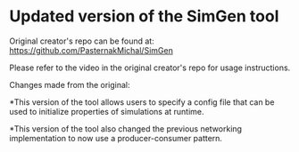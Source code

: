 # Updated version of the SimGen tool

Original creator's repo can be found at:
https://github.com/PasternakMichal/SimGen

Please refer to the video in the original creator's repo for usage instructions.

Changes made from the original:

*This version of the tool allows users to specify a config file that can be used to initialize properties of simulations at runtime. 

*This version of the tool also changed the previous networking implementation to now use a producer-consumer pattern.
